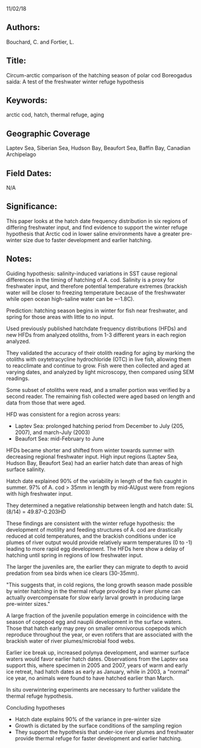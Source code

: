 11/02/18
## Authors:
Bouchard, C. and Fortier, L.
## Title:
Circum-arctic comparison of the hatching season of polar cod Boreogadus saida: A test of the freshwater winter refuge hypothesis
## Keywords:
arctic cod, hatch, thermal refuge, aging
## Geographic Coverage
Laptev Sea, Siberian Sea, Hudson Bay, Beaufort Sea, Baffin Bay, Canadian Archipelago
## Field Dates:
N/A
## Significance:
This paper looks at the hatch date frequency distribution in six regions of differing freshwater input, and find evidence to support the winter refuge hypothesis that Arctic cod in lower saline environments have a greater pre-winter size due to faster development and earlier hatching.

## Notes:
Guiding hypothesis: salinity-induced variations in SST cause regional differences in the timing of hatching of A. cod.  Salinity is a proxy for freshwater input, and therefore potential temperature extremes (brackish water will be closer to freezing temperature because of the freshwwater while open ocean high-saline water can be ~-1.8C).

Prediction: hatching season begins in winter for fish near freshwater, and spring for those areas with little to no input.

Used previously published hatchdate frequency distributions (HFDs) and new HFDs from analyzed otoliths, from 1-3 different years in each region analyzed.

They validated the accuracy of their otolith reading for aging by marking the otoliths with oxytetracycline hydrochloride (OTC) in live fish, allowing them to reacclimate and continue to grow.  Fish were then collected and aged at varying dates, and analyzed by light microscopy, then compared using SEM readings.

Some subset of otoliths were read, and a smaller portion was verified by a second reader.  The remaining fish collected were aged based on length and data from those that were aged.

HFD was consistent for a region across years:
- Laptev Sea: prolonged hatching period from December to July (205, 2007), and march-July (2003)
- Beaufort Sea: mid-February to June

HFDs became shorter and shifted from winter towards summer with decreasing regional freshwater input.  High input regions (Laptev Sea, Hudson Bay, Beaufort Sea) had an earlier hatch date than areas of high surface salinity.

Hatch date explained 90% of the variability in length of the fish caught in summer.  97% of A. cod > 35mm in length by mid-AUgust were from regions with high freshwater input.

They determined a negative relationship between length and hatch date: SL (8/14) = 49.87-0.203HD

These findings are consistent with the winter refuge hypothesis: the development of motility and feeding structures of A. cod are drastically reduced at cold temperatures, and the brackish conditions under ice plumes of river output would provide relatively warm temperatures (0 to -1) leading to more rapid egg development.  The HFDs here show a delay of hatching until spring in regions of low freshwater input.

The larger the juveniles are, the earlier they can migrate to depth to avoid predation from sea birds when ice clears (30-35mm).  

"This suggests that, in cold regions, the long growth season made possible by winter hatching in the thermal refuge provided by a river plume can actually overcompensate for slow early larval growth in producing large pre-winter sizes."

A large fraction of the juvenile population emerge in coincidence with the season of copepod egg and nauplii development in the surface waters.  Those that hatch early may prey on smaller omnivorous copepods which reproduce throughout the year, or even rotifers that are associated with the brackish water of river plumes/microbial food webs.

Earlier ice break up, increased polynya development, and warmer surface waters would favor earlier hatch dates.  Observations from the Laptev sea support this, where specimen in 2005 and 2007, years of warm and early ice retreat, had hatch dates as early as January, while in 2003, a "normal" ice year, no animals were found to have hatched earlier than March.

In situ overwintering experiments are necessary to further validate the thermal refuge hypothesis.

Concluding hypotheses
* Hatch date explains 90% of the variance in pre-winter size
* Growth is dictated by the surface conditions of the sampling region
* They support the hypothesis that under-ice river plumes and freshwater provide thermal refuge for faster development and earlier hatching.  
